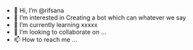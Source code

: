 - 👋 Hi, I’m @rifsana
- 👀 I’m interested in Creating a bot which can whatever we say
- 🌱 I’m currently learning xxxxx
- 💞️ I’m looking to collaborate on ...
- 📫 How to reach me ...

<!---
rifsana/rifsana is a ✨ special ✨ repository because its `README.md` (this file) appears on your GitHub profile.
You can click the Preview link to take a look at your changes.
--->

